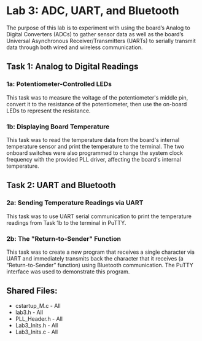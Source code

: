 # Lab 3: ADC, UART, and Bluetooth
The purpose of this lab is to experiment with using the board’s Analog to Digital Converters (ADCs) to gather sensor data as well as the board’s Universal Asynchronous Receiver/Transmitters (UARTs) to serially transmit data through both wired and wireless communication.

## Task 1: Analog to Digital Readings
### 1a: Potentiometer-Controlled LEDs
This task was to measure the voltage of the potentiometer's middle pin, convert it to the resistance of the potentiometer, then use the on-board LEDs to represent the resistance.
### 1b: Displaying Board Temperature
This task was to read the temperature data from the board's internal temperature sensor and print the temperature to the terminal. The two onboard switches were also programmed to change the system clock frequency with the provided PLL driver, affecting the board's internal temperature.

## Task 2: UART and Bluetooth
### 2a: Sending Temperature Readings via UART
This task was to use UART serial communication to print the temperature readings from Task 1b to the terminal in PuTTY.
### 2b: The "Return-to-Sender" Function
This task was to create a new program that receives a single character via UART and immediately transmits back the character that it receives (a “Return-to-Sender” function) using Bluetooth communication. The PuTTY interface was used to demonstrate this program.

## **Shared Files:**
* cstartup_M.c - All
* lab3.h - All
* PLL_Header.h - All
* Lab3_Inits.h - All
* Lab3_Inits.c - All